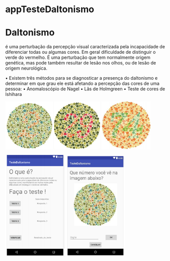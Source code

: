 # appTesteDaltonismo 

# Daltonismo 
é uma perturbação da
percepção visual caracterizada pela
incapacidade de diferenciar todas ou
algumas cores. Em geral dificuldade de distinguir o verde do
vermelho. É uma perturbação que tem normalmente
origem genética, mas pode também
resultar de lesão nos olhos, ou de lesão de
origem neurológica.

• Existem três métodos para se diagnosticar a
presença do daltonismo e determinar em
que grau ele está afetando a percepção das
cores de uma pessoa:
• Anomaloscópio de Nagel
• Lãs de Holmgreen
• Teste de cores de Ishihara

<p align="">
  <img src="./app/src/main/res/drawable/visao2.png" width="150px" />
  <img src="./app/src/main/res/drawable/visao29.png" width="145px" />
  <img src="./app/src/main/res/drawable/visao74.png" width="155px" />
</p> 

<p align="">
  <img src="./app/src/main/res/drawable/main.png" width="187px" />
  <img src="./app/src/main/res/drawable/teste.png" width="186px" />
</p> 
